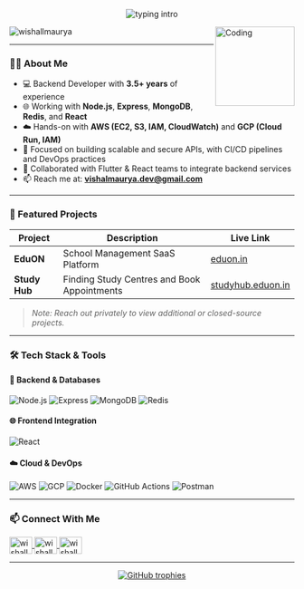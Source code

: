 <p align="center">
  <img src="https://readme-typing-svg.herokuapp.com/?color=08CE90&center=true&vCenter=true&lines=Hi+there!+I'm+Vishal+Kr.+Maurya.;Backend+Developer+%7C+API+Builder+%7C+Cloud+Engineer" alt="typing intro">
</p>

<img align="right" alt="Coding" width="140" src="https://i.imgur.com/udflTOY.png" />

<p align="left">
  <img src="https://komarev.com/ghpvc/?username=wishallmaurya&label=Profile%20views&color=0e75b6&style=flat" alt="wishallmaurya" />
</p>

---

### 👨‍💻 About Me
- 💻 Backend Developer with **3.5+ years** of experience
- 🌐 Working with **Node.js**, **Express**, **MongoDB**, **Redis**, and **React**
- ☁️ Hands-on with **AWS (EC2, S3, IAM, CloudWatch)** and **GCP (Cloud Run, IAM)**
- 🔐 Focused on building scalable and secure APIs, with CI/CD pipelines and DevOps practices
- 🤝 Collaborated with Flutter & React teams to integrate backend services
- 📫 Reach me at: **vishalmaurya.dev@gmail.com**

---

### 🚀 Featured Projects
| Project | Description | Live Link |
|--------|-------------|-----------|
| **EduON** | School Management SaaS Platform | [eduon.in](https://eduon.in) |
| **Study Hub** | Finding Study Centres and Book Appointments | [studyhub.eduon.in](https://studyhub.eduon.in) |

> *Note: Reach out privately to view additional or closed-source projects.*

---

### 🛠️ Tech Stack & Tools

#### 🚀 Backend & Databases
![Node.js](https://img.shields.io/badge/Node.js-339933?logo=nodedotjs&logoColor=white&style=flat)
![Express](https://img.shields.io/badge/Express.js-black?logo=express&logoColor=white&style=flat)
![MongoDB](https://img.shields.io/badge/MongoDB-4EA94B?logo=mongodb&logoColor=white&style=flat)
![Redis](https://img.shields.io/badge/Redis-DC382D?logo=redis&logoColor=white&style=flat)

#### 🌐 Frontend Integration
![React](https://img.shields.io/badge/React-20232A?logo=react&logoColor=61DAFB&style=flat)

#### ☁️ Cloud & DevOps
![AWS](https://img.shields.io/badge/AWS-232F3E?logo=amazonaws&logoColor=white&style=flat)
![GCP](https://img.shields.io/badge/GCP-4285F4?logo=googlecloud&logoColor=white&style=flat)
![Docker](https://img.shields.io/badge/Docker-2496ED?logo=docker&logoColor=white&style=flat)
![GitHub Actions](https://img.shields.io/badge/GitHub%20Actions-2088FF?logo=githubactions&logoColor=white&style=flat)
![Postman](https://img.shields.io/badge/Postman-FF6C37?logo=postman&logoColor=white&style=flat)

---

### 📫 Connect With Me

<p align="left">
  <a href="https://twitter.com/wishallmaurya" target="blank">
    <img align="center" src="https://raw.githubusercontent.com/rahuldkjain/github-profile-readme-generator/master/src/images/icons/Social/twitter.svg" alt="wishallmaurya" height="30" width="40" />
  </a>
  <a href="https://linkedin.com/in/wishallmaurya" target="blank">
    <img align="center" src="https://raw.githubusercontent.com/rahuldkjain/github-profile-readme-generator/master/src/images/icons/Social/linked-in-alt.svg" alt="wishallmaurya" height="30" width="40" />
  </a>
  <a href="https://www.leetcode.com/wishallmaurya" target="blank">
    <img align="center" src="https://raw.githubusercontent.com/rahuldkjain/github-profile-readme-generator/master/src/images/icons/Social/leet-code.svg" alt="wishallmaurya" height="30" width="40" />
  </a>
</p>

---

<p align="center">
  <a href="https://github.com/ryo-ma/github-profile-trophy">
    <img src="https://github-profile-trophy.vercel.app/?username=wishallmaurya&theme=darkhub&row=1" alt="GitHub trophies" />
  </a>
</p>
